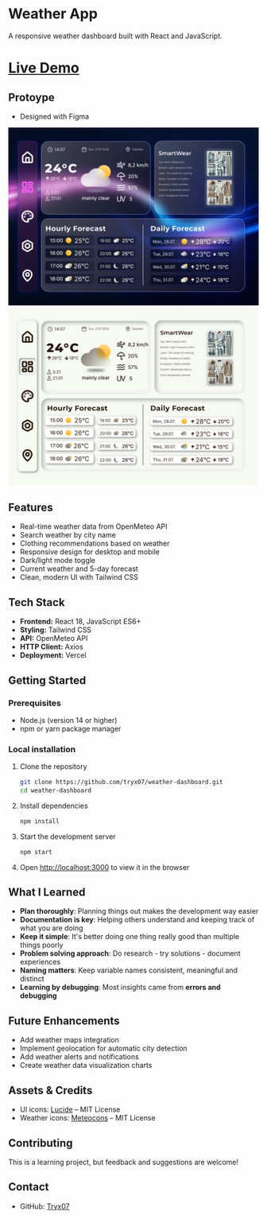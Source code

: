 # Weather App

A responsive weather dashboard built with React and JavaScript.

# [Live Demo](https://weather-dashboard-tryxs-projects-405594af.vercel.app)

## Protoype
- Designed with Figma
  
![Weather Dashboard Prototype Dark](screenshots/dashboard-prototype_dark.png)
![Weather Dashboard Prototype Light](screenshots/dashboard-prototype_light.png)

## Features

- Real-time weather data from OpenMeteo API
- Search weather by city name
- Clothing recommendations based on weather
- Responsive design for desktop and mobile
- Dark/light mode toggle
- Current weather and 5-day forecast
- Clean, modern UI with Tailwind CSS

## Tech Stack

- **Frontend:** React 18, JavaScript ES6+
- **Styling:** Tailwind CSS
- **API:** OpenMeteo API
- **HTTP Client:** Axios
- **Deployment:** Vercel

## Getting Started

### Prerequisites
- Node.js (version 14 or higher)
- npm or yarn package manager

### Local installation

1. Clone the repository
   ```bash
   git clone https://github.com/tryx07/weather-dashboard.git
   cd weather-dashboard
   ```

2. Install dependencies
   ```bash
   npm install
   ```

3. Start the development server
   ```bash
   npm start
   ```

4. Open [http://localhost:3000](http://localhost:3000) to view it in the browser

## What I Learned

- **Plan thoroughly**: Planning things out makes the development way easier
- **Documentation is key**: Helping others understand and keeping track of what you are doing
- **Keep it simple**: It's better doing one thing really good than multiple things poorly
- **Problem solving approach**: Do research - try solutions - document experiences
- **Naming matters**: Keep variable names consistent, meaningful and distinct
- **Learning by debugging**: Most insights came from **errors and debugging**

## Future Enhancements

- Add weather maps integration
- Implement geolocation for automatic city detection
- Add weather alerts and notifications
- Create weather data visualization charts

## Assets & Credits
- UI icons: [Lucide](https://lucide.dev) – MIT License
- Weather icons: [Meteocons](https://bas.dev/work/meteocons) – MIT License

## Contributing

This is a learning project, but feedback and suggestions are welcome!

## Contact

- GitHub: [Tryx07](https://github.com/tryx07)
